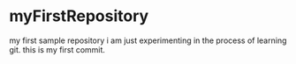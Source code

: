 # myFirstRepository
my first sample repository
i am just experimenting in the process of learning git.
this is my first commit.
